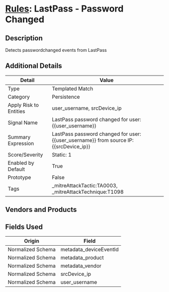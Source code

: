 # [Rules](README.md): LastPass - Password Changed

## Description
Detects passwordchanged events from LastPass

## Additional Details
|Detail|Value|
|----|----|
|Type|Templated Match|
|Category|Persistence|
|Apply Risk to Entities|user_username, srcDevice_ip|
|Signal Name|LastPass password changed for user: {{user_username}}|
|Summary Expression|LastPass password changed for user: {{user_username}} from source IP: {{srcDevice_ip}}|
|Score/Severity|Static: 1|
|Enabled by Default|True|
|Prototype|False|
|Tags|_mitreAttackTactic:TA0003, _mitreAttackTechnique:T1098|
## Vendors and Products


## Fields Used

|Origin|Field|
|----|----|
|Normalized Schema|metadata_deviceEventId|
|Normalized Schema|metadata_product|
|Normalized Schema|metadata_vendor|
|Normalized Schema|srcDevice_ip|
|Normalized Schema|user_username|


